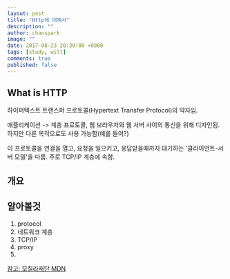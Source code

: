 ```yaml
---
layout: post
title: "Http에 대해서"
description: ""
author: chanspark
image: ""
date: 2017-08-23 20:30:00 +0900
tags: [study, wilt]
comments: true
published: false
---
```


## What is HTTP
하이퍼텍스트 트랜스퍼 프로토콜(Hypertext Transfer Protocol)의 약자임. 

애플리케이션 -> 계층 프로토콜, 웹 브라우저와 웹 서버 사이의 통신을 위해 디자인됨. 하지만 다른 목적으로도 사용 가능함(예를 들어?) 

이 프로토콜을 연결을 열고, 요청을 일으키고, 응답받을때까지 대기하는 '클라이언트-서버 모델'을 따름. 주로 TCP/IP 계층에 속함.

## 개요


## 알아볼것
1. protocol
2. 네트워크 계층
3. TCP/IP
4. proxy
5. 
 


[참고: 모질라재단 MDN](https://developer.mozilla.org/ko/docs/Web/HTTP/Overview)



